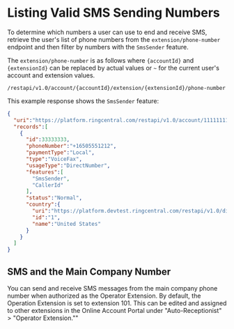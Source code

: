 # Listing Valid SMS Sending Numbers

To determine which numbers a user can use to end and receive SMS, retrieve the user's list of phone numbers from the `extension/phone-number` endpoint and then filter by numbers with the `SmsSender` feature.

The `extension/phone-number` is as follows where `{accountId}` and `{extensionId}` can be replaced by actual values or `~` for the current user's account and extension values.

`/restapi/v1.0/account/{accountId}/extension/{extensionId}/phone-number`

This example response shows the `SmsSender` feature:

```json
{
  "uri":"https://platform.ringcentral.com/restapi/v1.0/account/11111111/extension/22222222/phone-number?page=1&perPage=100",
  "records":[
    {
      "id":33333333,
      "phoneNumber":"+16505551212",
      "paymentType":"Local",
      "type":"VoiceFax",
      "usageType":"DirectNumber",
      "features":[
        "SmsSender",
        "CallerId"
      ],
      "status":"Normal",
      "country":{
        "uri":"https://platform.devtest.ringcentral.com/restapi/v1.0/dictionary/country/1",
        "id":"1",
        "name":"United States"
      }
    }
  ]
}
```

## SMS and the Main Company Number

You can send and receive SMS messages from the main company phone number when authorized as the Operator Extension. By default, the Operation Extension is set to extension 101. This can be edited and assigned to other extensions in the Online Account Portal under "Auto-Receptionist" > "Operator Extension.""

